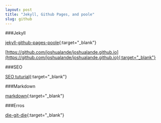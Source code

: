 ```yaml
---
layout: post
title: "Jekyll, Github Pages, and poole"
slug: github
---
```


###Jekyll

[jekyll-github-pages-poole](http://joshualande.com/jekyll-github-pages-poole/){:target="_blank"}

[https://github.com/joshualande/joshualande.github.io](https://github.com/joshualande/joshualande.github.io){:target="_blank"}

###SEO

[SEO tuturial](http://jethrokuan.github.io/2013/12/20/SEO-with-Jekyll.html){:target="_blank"}


###Markdown

[markdown](https://guides.github.com/features/mastering-markdown/){:target="_blank"}

###Erros

[die-git-die](https://github.com/regebro/die-git-die){:target="_blank"}


